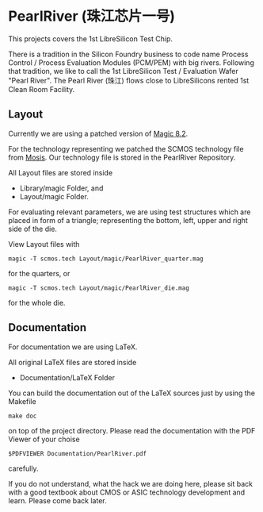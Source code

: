 # PearlRiver (珠江芯片一号)

This projects covers the 1st LibreSilicon Test Chip.

There is a tradition in the Silicon Foundry business to code name Process Control / Process Evaluation Modules (PCM/PEM) with big rivers. Following that tradition, we like to call the 1st LibreSilicon Test / Evaluation Wafer "Pearl River". The Pearl River (珠江) flows close to LibreSilicons rented 1st Clean Room Facility.

## Layout

Currently we are using a patched version of [Magic 8.2](https://github.com/libresilicon/magic-8.2).

For the technology representing we patched the SCMOS technology file from [Mosis](https://mosis.com).
Our technology file is stored in the PearlRiver Repository.

All Layout files are stored inside

* Library/magic Folder, and
* Layout/magic Folder.

For evaluating relevant parameters, we are using test structures which are placed in form of a triangle; representing the bottom, left, upper and right side of the die.

View Layout files with

```
magic -T scmos.tech Layout/magic/PearlRiver_quarter.mag
```

for the quarters, or

```
magic -T scmos.tech Layout/magic/PearlRiver_die.mag
```

for the whole die.

## Documentation

For documentation we are using LaTeX.

All original LaTeX files are stored inside

* Documentation/LaTeX Folder

You can build the documentation out of the LaTeX sources just by using the Makefile

```
make doc
```

on top of the project directory.
Please read the documentation with the PDF Viewer of your choise

```
$PDFVIEWER Documentation/PearlRiver.pdf
```
carefully.

If you do not understand, what the hack we are doing here, please sit back with a good textbook about CMOS or ASIC technology development and learn. Please come back later.


